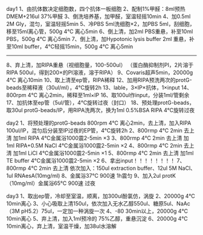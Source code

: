 day1
1、由抗体数决定细胞数，四个抗体一板细胞
2、配制1%甲醛：8ml预热DMEM+216ul 37%甲醛
3、倒洗培养基，加甲醛，室温轻摇10min
4、加0.5ml 2M Gly，混匀，室温轻摇5min
5、冷PBS 5ml洗细胞×2，加PBS 5ml，刮细胞，移至15ml离心管，500g 4℃ 离心5min
6、倒上清，加2ml PBS重悬，补至10ml PBS，500g 4℃ 离心5min
7、倒上清，加Hypotonic lysis buffer 2ml 重悬，补至10ml buffer，4℃轻摇15min，500g 4℃ 离心5min

----------------------------
8、弃上清，加RIPA重悬（视细胞量，100-500ul）
（蛋白酶抑制剂PI，2片溶于RIPA 500ul，得到200×的PI溶液，溶于RIPA）
9、Covaris超声5min，20000g 4℃ 离心10min
10、取上清至ep管，RIPA稀释
12、加用RIPA预洗两次的protG-beads至稀释液（30ul/ml），4℃旋转2h
13、lable，3×IP×抗体，1×input
14、800rpm 4℃ 离心2min，稀释至1ml×IP
16、取100ul作input，分装1ml/管剩余
17、加抗体至ep管（5ul/管），4℃旋转过夜（封口）
18、预处理protG-beads，取30ul protG-beads/IP，用RIPA洗两次，换为1ml 0.5%BSA RIPA 4℃旋转过夜



day2
1、将预处理的protG-beads 800rpm 4℃ 离心2min，去上清，加入RIPA  100ul/IP，混匀后分装至IP过夜的EP管，4℃旋转2h
2、800rmp 4℃ 2min 去上清 加1ml RIPA 4℃金属浴1000震2-5min ×3
3、800rmp 4℃ 2min 去上清 加1ml RIPA+0.5M NaCl 4℃金属浴1000震2-5min ×2
4、800rmp 4℃ 2min 去上清 加1ml LiCl 4℃金属浴1000震2-5min ×1
5、800rmp 4℃ 2min 去上清 加1ml TE buffer 4℃金属浴1000震2-5min ×2
6、拿出input！！！！！！！！
7、800rmp 4℃ 2min 去上清 依次加入：150ul extraction buffer、12ul 5M NaCl、1ul RNAesA(10mg/ml)
8、金属浴37℃ 900速 1h震匀
9、加入2ul protK（10mg/ml）金属浴65℃ 900速 过夜



day3
1、取出ep管，冷却至室温，顺离，加300ul酚氯仿，涡旋
2、20000g 4℃ 10min离心
3、小心吸取上清150ul，依次加入无水乙醇550ul、糖原5ul、NaAc（3M pH5.2）75ul，一定加一种涡旋一次
4、-80 30min以上，20000g 4℃ 10min离心
5、弃上清，加入1ml预冷的 75%乙醇，重悬沉淀
6、20000g 4℃ 10min离心，弃上清，室温干燥，加38ul水溶解
